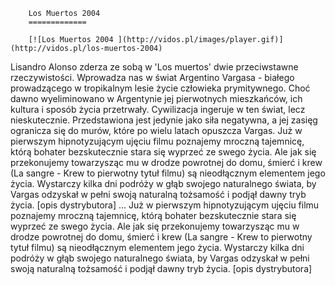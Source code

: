 
        Los Muertos 2004 
        =============
        
        [![Los Muertos 2004 ](http://vidos.pl/images/player.gif)](http://vidos.pl/los-muertos-2004)
        
        
 Lisandro Alonso zderza ze sobą w 'Los muertos' dwie przeciwstawne rzeczywistości. Wprowadza nas w świat Argentino Vargasa - białego prowadzącego w tropikalnym lesie życie człowieka prymitywnego. Choć dawno wyeliminowano w Argentynie jej pierwotnych mieszkańców, ich kultura i sposób życia przetrwały. Cywilizacja ingeruje w ten świat, lecz nieskutecznie. Przedstawiona jest jedynie jako siła negatywna, a jej zasięg ogranicza się do murów, które po wielu latach opuszcza Vargas. Już w pierwszym hipnotyzującym ujęciu filmu poznajemy mroczną tajemnicę, którą bohater bezskutecznie stara się wyprzeć ze swego życia. Ale jak się przekonujemy towarzysząc mu w drodze powrotnej do domu, śmierć i krew (La sangre - Krew to pierwotny tytuł filmu) są nieodłącznym elementem jego życia. Wystarczy kilka dni podróży w głąb swojego naturalnego świata, by Vargas odzyskał w pełni swoją naturalną tożsamość i podjął dawny tryb życia. [opis dystrybutora]  ... Już w pierwszym hipnotyzującym ujęciu filmu poznajemy mroczną tajemnicę, którą bohater bezskutecznie stara się wyprzeć ze swego życia. Ale jak się przekonujemy towarzysząc mu w drodze powrotnej do domu, śmierć i krew (La sangre - Krew to pierwotny tytuł filmu) są nieodłącznym elementem jego życia. Wystarczy kilka dni podróży w głąb swojego naturalnego świata, by Vargas odzyskał w pełni swoją naturalną tożsamość i podjął dawny tryb życia. [opis dystrybutora]
    